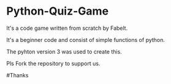 # Python-Quiz-Game

It's a code game written from scratch by Fabelt.

It's a beginner code and consist of simple functions of python.

The pyhton version 3 was used to create this.

Pls Fork the repository to support us.

#Thanks
